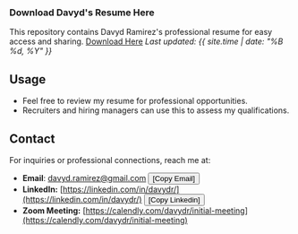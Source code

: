 ### Download Davyd's Resume Here

This repository contains Davyd Ramirez's professional resume for easy access and sharing. [Download Here](https://github.com/davydr/resume/raw/refs/heads/main/davyd_ramirez_resume.docx)
_Last updated: {{ site.time | date: "%B %d, %Y" }}_

## Usage
- Feel free to review my resume for professional opportunities.
- Recruiters and hiring managers can use this to assess my qualifications.


## Contact
For inquiries or professional connections, reach me at:
- **Email**: davyd.ramirez@gmail.com
  <button onclick="copyToClipboard('davyd.ramirez@gmail.com')">[Copy Email]</button>
- **LinkedIn:** [https://linkedin.com/in/davydr/](https://linkedin.com/in/davydr/)   <button onclick="copyToClipboard('https://linkedin.com/in/davydr')">[Copy Linkedin]</button>
- **Zoom Meeting:** [https://calendly.com/davydr/initial-meeting](https://calendly.com/davydr/initial-meeting)

<script>
  function copyToClipboard(text) {
    navigator.clipboard.writeText(text).then(() => {
      alert("Copied: " + text);
    }).catch(err => {
      console.error("Failed to copy: ", err);
    });
  }
</script>
